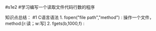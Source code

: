 #s1e2
#学习编写一个读取文件代码行数的程序

知识点总结：
#1 C语言语法
	1. fopen("file path","method") : 操作一个文件，method:[r:读；w:写]
	2. fgets(b,1000,f) : 
	

